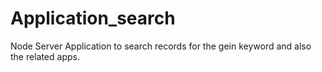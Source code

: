 # Application_search
Node Server Application to search records for the gein keyword and also the related apps.
